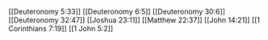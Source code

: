 [[Deuteronomy 5:33]]
[[Deuteronomy 6:5]]
[[Deuteronomy 30:6]]
[[Deuteronomy 32:47]]
[[Joshua 23:11]]
[[Matthew 22:37]]
[[John 14:21]]
[[1 Corinthians 7:19]]
[[1 John 5:2]]
